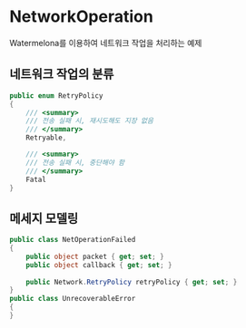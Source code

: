 NetworkOperation
=====

Watermelona를 이용하여 네트워크 작업을 처리하는 예제

네트워크 작업의 분류
----
```c#
public enum RetryPolicy
{
    /// <summary>
    /// 전송 실패 시, 재시도해도 지장 없음
    /// </summary>
    Retryable,

    /// <summary>
    /// 전송 실패 시, 중단해야 함
    /// </summary>
    Fatal
}
```

메세지 모델링
----
```c#
public class NetOperationFailed
{
    public object packet { get; set; }
    public object callback { get; set; }
        
    public Network.RetryPolicy retryPolicy { get; set; }
}
public class UnrecoverableError
{
}
```
